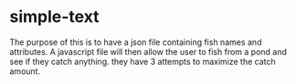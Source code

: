# simple-text
The purpose of this is to have a json file containing fish names and attributes. A javascript file will then allow the user to fish from a pond and see if they catch anything. they have 3 attempts to maximize the catch amount.